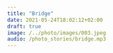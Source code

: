 ```yaml
---
title: "Bridge"
date: 2021-05-24T18:02:12+02:00
draft: true
image: /../photo/images/003.jpeg
audio: /photo_stories/bridge.mp3
---
```

